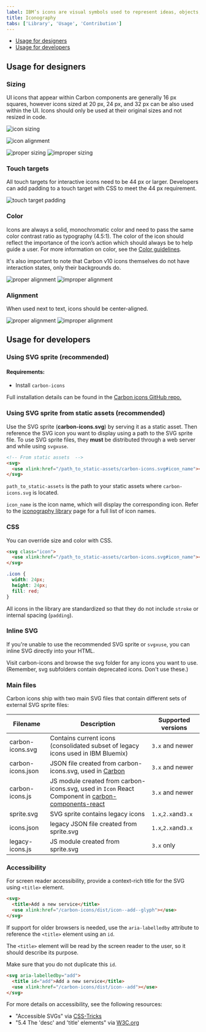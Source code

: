 ```yaml
---
label: IBM’s icons are visual symbols used to represent ideas, objects, or actions. They communicate messages at a glance, afford interactivity, and draw attention to important information.
title: Iconography
tabs: ['Library', 'Usage', 'Contribution']
---
```


<anchor-links>
<ul>
    <li><a href="#usage-for-designers">Usage for designers</a></li>
    <li><a href="#usage-for-developers">Usage for developers</a></li>
</ul>
</anchor-links>

## Usage for designers

### Sizing

UI icons that appear within Carbon components are generally 16 px squares, however icons sized at 20 px, 24 px, and 32 px can be also used within the UI. Icons should only be used at their original sizes and not resized in code.

<image-component  cols="12">

![icon sizing](images/iconography_usage_sizing-alt.svg)

</image-component>

<image-component cols="12" caption="16 px and 20 px icons are optimized to feel balanced when paired with 14pt and 16pt IBM Plex. Use 24 px and 32 px when larger icons are needed.">

![icon alignment](images/iconography-usage-sizing-2.svg)

</image-component>

<grid-wrapper col_lg="8" flex="true">
    <do-dont-example correct=true label="Do use the correct icon size with IBM Plex.">
        <img src="images/iconography-usage-sizing-3.svg" alt="proper sizing">    
    </do-dont-example>
    <do-dont-example label="Don’t alter the icon-text size ratio.">
        <img src="images/iconography-usage-sizing-4.svg" alt="improper sizing">    
    </do-dont-example>
</grid-wrapper>

### Touch targets

All touch targets for interactive icons need to be 44 px or larger. Developers can add padding to a touch target with CSS to meet the 44 px requirement.

<image-component  cols="4">

![touch target padding](images/iconography-usage-padding-6.svg)

</image-component>

### Color

Icons are always a solid, monochromatic color and need to pass the same color contrast ratio as typography (4.5:1). The color of the icon should reflect the importance of the icon’s action which should always be to help guide a user. For more information on color, see the [Color guidelines](/guidelines/color). 

It's also important to note that Carbon v10 icons themselves do not have interaction states, only their backgrounds do.

<grid-wrapper col_lg="8" flex="true">
    <do-dont-example correct=true label="Do match your icon color with your text color when pairing them.">
        <img src="images/iconography-color-01.png" alt="proper alignment">    
    </do-dont-example>
    <do-dont-example label="Don’t use different colors for text and icons.">
        <img src="images/iconography-color-02.png" alt="improper alignment">    
    </do-dont-example>
</grid-wrapper>



### Alignment

When used next to text, icons should be center-aligned.

<grid-wrapper col_lg="8" flex="true">
    <do-dont-example correct=true label="Do center-align icons when they’re next to text.">
        <img src="images/iconography-usage-sizing-5.svg" alt="proper alignment">    
    </do-dont-example>
    <do-dont-example label="Don’t baseline-align icons to the text.">
        <img src="images/iconography-usage-sizing-6.svg" alt="improper alignment">    
    </do-dont-example>
</grid-wrapper>

## Usage for developers

### Using SVG sprite (recommended)

#### Requirements:

- Install `carbon-icons`

<p>Full installation details can be found in the <a href="https://github.com/ibm/carbon-icons" target=blank>Carbon icons GitHub repo.</a></p>

### Using SVG sprite from static assets (recommended)

Use the SVG sprite (**carbon-icons.svg**) by serving it as a static asset.
Then reference the SVG icon you want to display using a path to the SVG sprite file.
To use SVG sprite files, they **must** be distributed through a web server and while using `svgxuse`.

```html
<!-- From static assets  -->
<svg>
  <use xlink:href="/path_to_static-assets/carbon-icons.svg#icon_name"></use>
</svg>
```

`path_to_static-assets` is the path to your static assets where `carbon-icons.svg` is located.

`icon_name` is the icon name, which will display the corresponding icon. Refer to the [iconography library]("/guidelines/iconography") page for a full list of icon names.

### CSS

You can override size and color with CSS.

```html
<svg class="icon">
  <use xlink:href="/path_to_static-assets/carbon-icons.svg#icon_name"></use>
</svg>
```

```css
.icon {
  width: 24px;
  height: 24px;
  fill: red;
}
```

All icons in the library are standardized so that they do not include `stroke` or internal spacing (`padding`).

### Inline SVG

If you're unable to use the recommended SVG sprite or `svgxuse`, you can inline SVG directly into your HTML.

Visit carbon-icons and browse the svg folder for any icons you want to use. (Remember, svg subfolders contain deprecated icons. Don't use these.)

### Main files

Carbon icons ship with two main SVG files that contain different sets of external SVG sprite files:

| Filename          | Description                                                                                             | Supported versions     |
| ----------------- | ------------------------------------------------------------------------------------------------------- | ---------------------- |
| carbon-icons.svg  | Contains current icons (consolidated subset of legacy icons used in IBM Bluemix)                        | `3.x` and newer        |
| carbon-icons.json | JSON file created from carbon-icons.svg, used in [Carbon](/guidelines/iconography/library)              | `3.x` and newer        |
| carbon-icons.js   | JS module created from carbon-icons.svg, used in `Icon` React Component in [carbon-components-react](#) | `3.x` and newer        |
| sprite.svg        | SVG sprite contains legacy icons                                                                        | `1.x`,`2.x`and`3.x` |
| icons.json        | legacy JSON file created from sprite.svg                                                                | `1.x`,`2.x`and`3.x` |
| legacy-icons.js   | JS module created from sprite.svg                                                                       | `3.x` only             |

### Accessibility

For screen reader accessibility, provide a context-rich title for the SVG using `<title>` element.

```html
<svg>
  <title>Add a new service</title>
  <use xlink:href="/carbon-icons/dist/icon--add--glyph"></use>
</svg>
```

If support for older browsers is needed, use the `aria-labelledby` attribute to reference the `<title>` element using an `id`.

The `<title>` element will be read by the screen reader to the user, so it should describe its purpose.

Make sure that you do not duplicate this `id`.

```html
<svg aria-labelledby="add">
  <title id="add">Add a new service</title>
  <use xlink:href="/carbon-icons/dist/icon--add"></use>
</svg>
```

For more details on accessibility, see the following resources:

- "Accessible SVGs" via [CSS-Tricks](https://css-tricks.com/accessible-svgs/)
- "5.4 The 'desc' and 'title' elements" via [W3C.org](https://www.w3.org/TR/SVG11/struct.html#DescriptionAndTitleElements)
